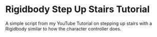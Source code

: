 # Rigidbody Step Up Stairs Tutorial

A simple script from my YouTube Tutorial on stepping up stairs with a Rigidbody similar to how the character controller does.
